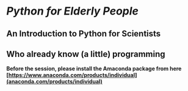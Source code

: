 # *Python for Elderly People*
## An Introduction to Python for Scientists 
## Who already know (a little) programming


**Before the session, please install the Amaconda package from here [https://www.anaconda.com/products/individual](anaconda.com/products/individual)**
